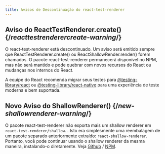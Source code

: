 ```yaml
---
title: Avisos de Descontinuação do react-test-renderer
---
```


## Aviso do ReactTestRenderer.create() {/*reacttestrenderercreate-warning*/}

O react-test-renderer está descontinuado. Um aviso será emitido sempre que ReactTestRenderer.create() ou ReactShallowRender.render() forem chamados. O pacote react-test-renderer permanecerá disponível no NPM, mas não será mantido e pode quebrar com novos recursos do React ou mudanças nos internos do React.

A equipe do React recomenda migrar seus testes para [@testing-library/react](https://testing-library.com/docs/react-testing-library/intro/) ou [@testing-library/react-native](https://callstack.github.io/react-native-testing-library/docs/getting-started) para uma experiência de teste moderna e bem suportada.


## Novo Aviso do ShallowRenderer() {/*new-shallowrenderer-warning*/}

O pacote react-test-renderer não exporta mais um shallow renderer em `react-test-renderer/shallow`. . Isto era simplesmente uma reembalagem de um pacote separado anteriormente extraído: `react-shallow-renderer`. Portanto, você pode continuar usando o shallow renderer da mesma maneira, instalando-o diretamente. Veja [Github](https://github.com/enzymejs/react-shallow-renderer) / [NPM](https://www.npmjs.com/package/react-shallow-renderer).
